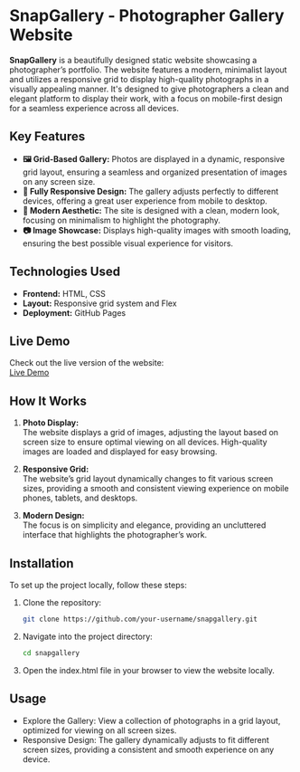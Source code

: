 # SnapGallery - Photographer Gallery Website

**SnapGallery** is a beautifully designed static website showcasing a photographer’s portfolio. The website features a modern, minimalist layout and utilizes a responsive grid to display high-quality photographs in a visually appealing manner. It's designed to give photographers a clean and elegant platform to display their work, with a focus on mobile-first design for a seamless experience across all devices.

## Key Features

- **🖼️ Grid-Based Gallery:** Photos are displayed in a dynamic, responsive grid layout, ensuring a seamless and organized presentation of images on any screen size.
- **📱 Fully Responsive Design:** The gallery adjusts perfectly to different devices, offering a great user experience from mobile to desktop.
- **🎨 Modern Aesthetic:** The site is designed with a clean, modern look, focusing on minimalism to highlight the photography.
- **📷 Image Showcase:** Displays high-quality images with smooth loading, ensuring the best possible visual experience for visitors.

## Technologies Used

- **Frontend:** HTML, CSS
- **Layout:** Responsive grid system and Flex
- **Deployment:** GitHub Pages
  
## Live Demo
Check out the live version of the website:  
[Live Demo](https://thisisranjithk.github.io/SnapGallery.github.io/)

## How It Works

1. **Photo Display:**  
   The website displays a grid of images, adjusting the layout based on screen size to ensure optimal viewing on all devices. High-quality images are loaded and displayed for easy browsing.

2. **Responsive Grid:**  
   The website’s grid layout dynamically changes to fit various screen sizes, providing a smooth and consistent viewing experience on mobile phones, tablets, and desktops.

3. **Modern Design:**  
   The focus is on simplicity and elegance, providing an uncluttered interface that highlights the photographer’s work.

## Installation

To set up the project locally, follow these steps:

1. Clone the repository:
   ```bash
   git clone https://github.com/your-username/snapgallery.git

2. Navigate into the project directory:
   ```bash
   cd snapgallery
   
3. Open the index.html file in your browser to view the website locally.

## Usage
- Explore the Gallery: View a collection of photographs in a grid layout, optimized for viewing on all screen sizes.
- Responsive Design: The gallery dynamically adjusts to fit different screen sizes, providing a consistent and smooth experience on any device.
